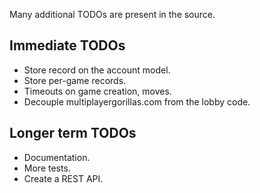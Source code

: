 Many additional TODOs are present in the source.

Immediate TODOs
----
* Store record on the account model.
* Store per-game records.
* Timeouts on game creation, moves.
* Decouple multiplayergorillas.com from the lobby code.

Longer term TODOs
----
* Documentation.
* More tests.
* Create a REST API.
